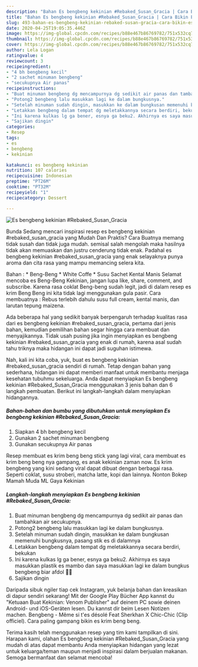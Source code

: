 ```yaml
---
description: "Bahan Es bengbeng kekinian #Rebaked_Susan_Gracia | Cara Bikin Es bengbeng kekinian #Rebaked_Susan_Gracia Yang Sedap"
title: "Bahan Es bengbeng kekinian #Rebaked_Susan_Gracia | Cara Bikin Es bengbeng kekinian #Rebaked_Susan_Gracia Yang Sedap"
slug: 493-bahan-es-bengbeng-kekinian-rebaked-susan-gracia-cara-bikin-es-bengbeng-kekinian-rebaked-susan-gracia-yang-sedap
date: 2020-04-25T19:05:35.446Z
image: https://img-global.cpcdn.com/recipes/b88e467b86769782/751x532cq70/es-bengbeng-kekinian-rebaked_susan_gracia-foto-resep-utama.jpg
thumbnail: https://img-global.cpcdn.com/recipes/b88e467b86769782/751x532cq70/es-bengbeng-kekinian-rebaked_susan_gracia-foto-resep-utama.jpg
cover: https://img-global.cpcdn.com/recipes/b88e467b86769782/751x532cq70/es-bengbeng-kekinian-rebaked_susan_gracia-foto-resep-utama.jpg
author: Lela Logan
ratingvalue: 4
reviewcount: 3
recipeingredient:
- "4 bh bengbeng kecil"
- "2 sachet minuman bengbeng"
- "secukupnya Air panas"
recipeinstructions:
- "Buat minuman bengbeng dg mencampurnya dg sedikit air panas dan tambahkan air secukupnya."
- "Potong2 bengbeng lalu masukkan lagi ke dalam bungkusnya."
- "Setelah minuman sudah dingin, masukkan ke dalam bungkusan memenuhi bungkusnya, pasang stik es di dalamnya"
- "Letakkan bengbeng dalam tempat dg meletakkannya secara berdiri, bekukan"
- "Ini karena kulkas lg ga bener, esnya ga beku2. Akhirnya es saya masukkan plastik es mambo dan saya masukkan lagi ke dalam bungkus bengbeng biar afdol 🤣🤣"
- "Sajikan dingin"
categories:
- Resep
tags:
- es
- bengbeng
- kekinian

katakunci: es bengbeng kekinian 
nutrition: 107 calories
recipecuisine: Indonesian
preptime: "PT26M"
cooktime: "PT32M"
recipeyield: "1"
recipecategory: Dessert

---
```



![Es bengbeng kekinian #Rebaked_Susan_Gracia](https://img-global.cpcdn.com/recipes/b88e467b86769782/751x532cq70/es-bengbeng-kekinian-rebaked_susan_gracia-foto-resep-utama.jpg)

Bunda Sedang mencari inspirasi resep es bengbeng kekinian #rebaked_susan_gracia yang Mudah Dan Praktis? Cara Buatnya memang tidak susah dan tidak juga mudah. semisal salah mengolah maka hasilnya tidak akan memuaskan dan justru cenderung tidak enak. Padahal es bengbeng kekinian #rebaked_susan_gracia yang enak selayaknya punya aroma dan cita rasa yang mampu memancing selera kita.

Bahan : * Beng-Beng * White Coffe * Susu Sachet Kental Manis Selamat mencoba es Beng-Beng Kekinian, jangan lupa like, share, comment, and subscribe. Karena rasa coklat Beng-beng sudah legit, jadi di dalam resep es krim Beng Beng ini kita tidak lagi menggunakan gula pasir. Cara membuatnya : Rebus terlebih dahulu susu full cream, kental manis, dan larutan tepung maizena.

Ada beberapa hal yang sedikit banyak berpengaruh terhadap kualitas rasa dari es bengbeng kekinian #rebaked_susan_gracia, pertama dari jenis bahan, kemudian pemilihan bahan segar hingga cara membuat dan menyajikannya. Tidak usah pusing jika ingin menyiapkan es bengbeng kekinian #rebaked_susan_gracia yang enak di rumah, karena asal sudah tahu triknya maka hidangan ini dapat jadi suguhan istimewa.


Nah, kali ini kita coba, yuk, buat es bengbeng kekinian #rebaked_susan_gracia sendiri di rumah. Tetap dengan bahan yang sederhana, hidangan ini dapat memberi manfaat untuk membantu menjaga kesehatan tubuhmu sekeluarga. Anda dapat menyiapkan Es bengbeng kekinian #Rebaked_Susan_Gracia menggunakan 3 jenis bahan dan 6 langkah pembuatan. Berikut ini langkah-langkah dalam menyiapkan hidangannya.

<!--inarticleads1-->

##### Bahan-bahan dan bumbu yang dibutuhkan untuk menyiapkan Es bengbeng kekinian #Rebaked_Susan_Gracia:

1. Siapkan 4 bh bengbeng kecil
1. Gunakan 2 sachet minuman bengbeng
1. Gunakan secukupnya Air panas


Resep membuat es krim beng beng stick yang lagi viral, cara membuat es krim beng beng nya gampang, es anak kekinian zaman now. Es krim bengbeng yang kini sedang viral dapat dibuat dengan berbagai rasa. Seperti coklat, susu stroberi, matcha latte, kopi dan lainnya. Nonton Bokep Mamah Muda ML Gaya Kekinian 

<!--inarticleads2-->

##### Langkah-langkah menyiapkan Es bengbeng kekinian #Rebaked_Susan_Gracia:

1. Buat minuman bengbeng dg mencampurnya dg sedikit air panas dan tambahkan air secukupnya.
1. Potong2 bengbeng lalu masukkan lagi ke dalam bungkusnya.
1. Setelah minuman sudah dingin, masukkan ke dalam bungkusan memenuhi bungkusnya, pasang stik es di dalamnya
1. Letakkan bengbeng dalam tempat dg meletakkannya secara berdiri, bekukan
1. Ini karena kulkas lg ga bener, esnya ga beku2. Akhirnya es saya masukkan plastik es mambo dan saya masukkan lagi ke dalam bungkus bengbeng biar afdol 🤣🤣
1. Sajikan dingin


Daripada sibuk ngiler tiap cek Instagram, yuk belanja bahan dan kreasikan di dapur sendiri sekarang! Mit der Google Play Bücher App kannst du &#34;Ketuaan Buat Kekinian: Venom Publisher&#34; auf deinem PC sowie deinen Android- und iOS-Geräten lesen. Du kannst dir beim Lesen Notizen machen. Bengbeng - Même si t&#39;es désolé Feat Sherkhan X Chic-Chic (Clip officiel). Cara paling gampang bikin es krim beng beng. 

Terima kasih telah menggunakan resep yang tim kami tampilkan di sini. Harapan kami, olahan Es bengbeng kekinian #Rebaked_Susan_Gracia yang mudah di atas dapat membantu Anda menyiapkan hidangan yang lezat untuk keluarga/teman maupun menjadi inspirasi dalam berjualan makanan. Semoga bermanfaat dan selamat mencoba!
